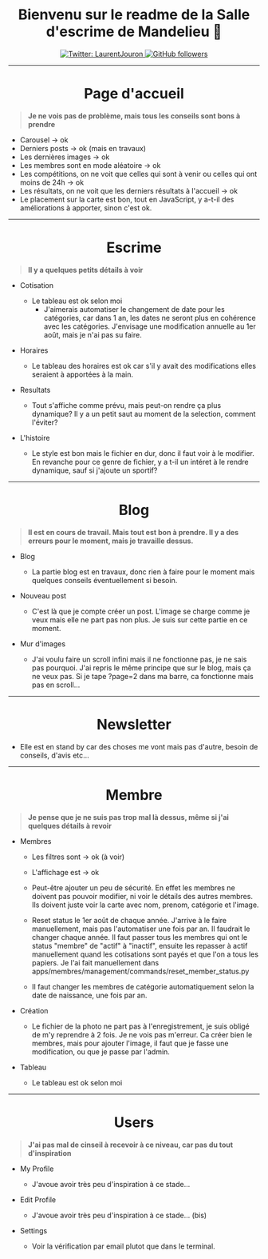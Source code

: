 <h1 align="center">Bienvenu sur le readme de la Salle d'escrime de Mandelieu 👋</h1>
<p align="center">
  <a href="https://twitter.com/LaurentJouron">
    <img alt="Twitter: LaurentJouron" 
      src="https://img.shields.io/twitter/follow/LaurentJouron.svg?style=social" target="_blank" />
  </a>
  <a href="https://github.com/LaurentJouron">
    <img alt="GitHub followers" 
      src="https://img.shields.io/github/followers/LaurentJouron?style=social" />
  </a>
</p>

___________

<h1 align="center">Page d'accueil</h1>

> **Je ne vois pas de problème, mais tous les conseils sont bons à prendre**<br>

* Carousel -> ok
* Derniers posts -> ok (mais en travaux)
* Les dernières images -> ok
* Les membres sont en mode aléatoire -> ok
* Les compétitions, on ne voit que celles qui sont à venir ou celles qui ont moins de 24h -> ok
* Les résultats, on ne voit que les derniers résultats à l'accueil -> ok
* Le placement sur la carte est bon, tout en JavaScript, y a-t-il des améliorations à apporter, sinon c'est ok.
___________

<h1 align="center">Escrime</h1>

> **Il y a quelques petits détails à voir**<br>

* Cotisation
	- Le tableau est ok selon moi
		- J'aimerais automatiser le changement de date pour les catégories, car dans 1 an, les dates ne seront plus en cohérence 
		avec les catégories. J'envisage une modification annuelle au 1er août, mais je n'ai pas su faire.

* Horaires
	- Le tableau des horaires est ok car s'il y avait des modifications elles seraient à apportées à la main.

* Resultats
	- Tout s'affiche comme prévu, mais peut-on rendre ça plus dynamique? Il y a un petit saut au moment de la selection, comment l'éviter?

* L'histoire
	- Le style est bon mais le fichier en dur, donc il faut voir à le modifier. En revanche pour ce genre de fichier, y a t-il un intéret à le rendre dynamique, sauf si j'ajoute un sportif?
		
___________

<h1 align="center">Blog</h1>

> **Il est en cours de travail. Mais tout est bon à prendre. Il y a des erreurs pour le moment, mais je travaille dessus.**<br>

* Blog
    - La partie blog est en travaux, donc rien à faire pour le moment mais quelques conseils éventuellement si besoin.

* Nouveau post
    - C'est là que je compte créer un post. L'image se charge comme je veux mais elle ne part pas non plus. Je suis sur cette partie en ce moment.

* Mur d'images
	- J'ai voulu faire un scroll infini mais il ne fonctionne pas, je ne sais pas pourquoi. J'ai repris le même principe que sur le blog, mais ça ne veux pas. Si je tape ?page=2 dans ma barre, ca fonctionne mais pas en scroll...

___________

<h1 align="center">Newsletter</h1>

- Elle est en stand by car des choses me vont mais pas d'autre, besoin de conseils, d'avis etc...

___________

<h1 align="center">Membre</h1>

> **Je pense que je ne suis pas trop mal là dessus, même si j'ai quelques détails à revoir**<br>

- Membres
	- Les filtres sont -> ok (à voir)
    - L'affichage est -> ok

	- Peut-être ajouter un peu de sécurité. En effet les membres ne doivent pas pouvoir modifier, ni voir le détails des autres membres. Ils doivent juste voir la carte avec nom, prenom, catégorie et l'image.

	- Reset status le 1er août de chaque année. J'arrive à le faire manuellement, mais pas l'automatiser une fois par an. Il faudrait le changer chaque année. Il faut passer tous les membres qui ont le status "membre" de "actif" à "inactif", ensuite les repasser à actif manuellement quand les cotisations sont payés et que l'on a tous les papiers. Je l'ai fait manuellement dans apps/membres/management/commands/reset_member_status.py

    - Il faut changer les membres de catégorie automatiquement selon la date de naissance, une fois par an.

* Création
	- Le fichier de la photo ne part pas à l'enregistrement, je suis obligé de m'y reprendre à 2 fois. Je ne vois pas m'erreur. Ca créer bien le membres, mais pour ajouter l'image, il faut que je fasse une modification, ou que je passe par l'admin.

* Tableau
	- Le tableau est ok selon moi

___________


<h1 align="center">Users</h1>

> **J'ai pas mal de cinseil à recevoir à ce niveau, car pas du tout d'inspiration**<br>

* My Profile
    - J'avoue avoir très peu d'inspiration à ce stade...

* Edit Profile
    - J'avoue avoir très peu d'inspiration à ce stade... (bis)

* Settings
    - Voir la vérification par email plutot que dans le terminal.

